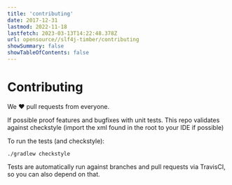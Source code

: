 ```yaml
---
title: 'contributing'
date: 2017-12-31
lastmod: 2022-11-18
lastfetch: 2023-03-13T14:22:48.378Z
url: opensource//slf4j-timber/contributing
showSummary: false
showTableOfContents: false
---
```

# Contributing

We ❤ pull requests from everyone.

If possible proof features and bugfixes with unit tests.
This repo validates against checkstyle (import the xml found in the root to your IDE if possible)

To run the tests (and checkstyle):

```shell
./gradlew checkstyle
```

Tests are automatically run against branches and pull requests
via TravisCI, so you can also depend on that.
